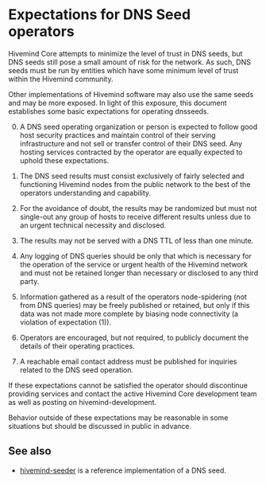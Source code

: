 Expectations for DNS Seed operators
====================================

Hivemind Core attempts to minimize the level of trust in DNS seeds,
but DNS seeds still pose a small amount of risk for the network.
As such, DNS seeds must be run by entities which have some minimum
level of trust within the Hivemind community.

Other implementations of Hivemind software may also use the same
seeds and may be more exposed. In light of this exposure, this
document establishes some basic expectations for operating dnsseeds.

0. A DNS seed operating organization or person is expected
to follow good host security practices and maintain control of
their serving infrastructure and not sell or transfer control of their
DNS seed. Any hosting services contracted by the operator are
equally expected to uphold these expectations.

1. The DNS seed results must consist exclusively of fairly selected and
functioning Hivemind nodes from the public network to the best of the
operators understanding and capability.

2. For the avoidance of doubt, the results may be randomized but must not
single-out any group of hosts to receive different results unless due to an
urgent technical necessity and disclosed.

3. The results may not be served with a DNS TTL of less than one minute.

4. Any logging of DNS queries should be only that which is necessary
for the operation of the service or urgent health of the Hivemind
network and must not be retained longer than necessary or disclosed
to any third party.

5. Information gathered as a result of the operators node-spidering
(not from DNS queries) may be freely published or retained, but only
if this data was not made more complete by biasing node connectivity
(a violation of expectation (1)).

6. Operators are encouraged, but not required, to publicly document the
details of their operating practices.

7. A reachable email contact address must be published for inquiries
related to the DNS seed operation.

If these expectations cannot be satisfied the operator should
discontinue providing services and contact the active Hivemind
Core development team as well as posting on hivemind-development.

Behavior outside of these expectations may be reasonable in some
situations but should be discussed in public in advance.

See also
----------
- [hivemind-seeder](https://github.com/sipa/hivemind-seeder) is a reference implementation of a DNS seed.
